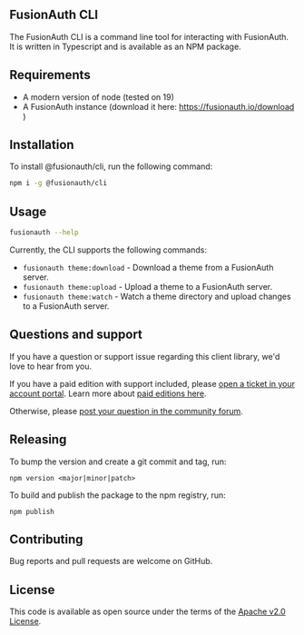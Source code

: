 ## FusionAuth CLI

The FusionAuth CLI is a command line tool for interacting with FusionAuth. It is written in Typescript and is available as an NPM package.

## Requirements

* A modern version of node (tested on 19)
* A FusionAuth instance (download it here: https://fusionauth.io/download )

## Installation

To install @fusionauth/cli, run the following command:

```bash
npm i -g @fusionauth/cli
```

## Usage

```bash
fusionauth --help
```

Currently, the CLI supports the following commands:
- `fusionauth theme:download` - Download a theme from a FusionAuth server.
- `fusionauth theme:upload` - Upload a theme to a FusionAuth server.
- `fusionauth theme:watch` - Watch a theme directory and upload changes to a FusionAuth server.

## Questions and support

If you have a question or support issue regarding this client library, we'd love to hear from you.

If you have a paid edition with support included, please [open a ticket in your account portal](https://account.fusionauth.io/account/support/). Learn more about [paid editions here](https://fusionauth.io/pricing).

Otherwise, please [post your question in the community forum](https://fusionauth.io/community/forum/).

## Releasing

To bump the version and create a git commit and tag, run:

`npm version <major|minor|patch>`

To build and publish the package to the npm registry, run:

`npm publish`

## Contributing

Bug reports and pull requests are welcome on GitHub.

## License

This code is available as open source under the terms of the [Apache v2.0 License](https://opensource.org/licenses/Apache-2.0).
